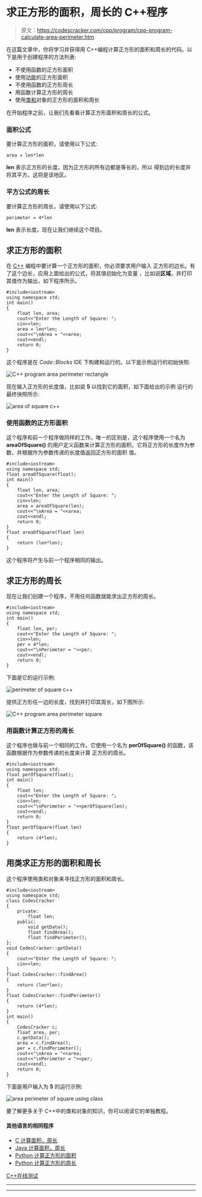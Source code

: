 # 求正方形的面积，周长的 C++程序

> 原文：<https://codescracker.com/cpp/program/cpp-program-calculate-area-perimeter.htm>

在这篇文章中，你将学习并获得用 C++编程计算正方形的面积和周长的代码。以下是用于创建程序的方法列表:

*   不使用函数的正方形面积
*   使用[功能](/cpp/cpp-functions.htm)的正方形面积
*   不使用函数的正方形周长
*   用函数计算正方形的周长
*   使用[类和](/cpp/cpp-classes-objects.htm)对象的正方形的面积和周长

在开始程序之前，让我们先看看计算正方形面积和周长的公式。

### 面积公式

要计算正方形的面积，请使用以下公式:

```
area = len*len
```

**len** 表示正方形的长度。因为正方形的所有边都是等长的，所以 得到边的长度并将其平方。这将是该地区。

### 平方公式的周长

要计算正方形的周长，请使用以下公式:

```
perimeter = 4*len
```

**len** 表示长度。现在让我们继续这个项目。

## 求正方形的面积

在 [C++](/cpp/index.htm) 编程中要计算一个正方形的面积，你必须要求用户输入 正方形的边长。有了这个边长，应用上面给出的公式，将其值初始化为变量 ，比如说**区域**，并打印其值作为输出，如下程序所示。

```
#include<iostream>
using namespace std;
int main()
{
    float len, area;
    cout<<"Enter the Length of Square: ";
    cin>>len;
    area = len*len;
    cout<<"\nArea = "<<area;
    cout<<endl;
    return 0;
}
```

这个程序是在 *Code::Blocks* IDE 下构建和运行的。以下是示例运行的初始快照:

![C++ program area perimeter rectangle](img/7199fb3af7b0a471909796e5166c49bd.png)

现在输入正方形的长度值，比如说 **5** 以找到它的面积，如下面给出的示例 运行的最终快照所示:

![area of square c++](img/c9b212cc1aea5c8b7b7190be17eba165.png)

### 使用函数的正方形面积

这个程序和前一个程序做同样的工作。唯一的区别是，这个程序使用一个名为 **areaOfSquare()** 的用户定义函数来计算正方形的面积。它将正方形的长度作为参数，并根据作为参数传递的长度值返回正方形的面积 值。

```
#include<iostream>
using namespace std;
float areaOfSquare(float);
int main()
{
    float len, area;
    cout<<"Enter the Length of Square: ";
    cin>>len;
    area = areaOfSquare(len);
    cout<<"\nArea = "<<area;
    cout<<endl;
    return 0;
}
float areaOfSquare(float len)
{
    return (len*len);
}
```

这个程序将产生与前一个程序相同的输出。

## 求正方形的周长

现在让我们创建一个程序，不用任何函数就能求出正方形的周长。

```
#include<iostream>
using namespace std;
int main()
{
    float len, per;
    cout<<"Enter the Length of Square: ";
    cin>>len;
    per = 4*len;
    cout<<"\nPerimeter = "<<per;
    cout<<endl;
    return 0;
}
```

下面是它的运行示例:

![perimeter of square c++](img/b6ce9008639499298e81c0f3e8173067.png)

提供正方形任一边的长度，找到并打印其周长，如下图所示:

![C++ program area perimeter square](img/672dcce327247b349768f3fefe7366f9.png)

### 用函数计算正方形的周长

这个程序也做与前一个相同的工作。它使用一个名为 **perOfSquare()** 的函数，该函数根据作为参数传递的长度来计算 正方形的周长。

```
#include<iostream>
using namespace std;
float perOfSquare(float);
int main()
{
    float len;
    cout<<"Enter the Length of Square: ";
    cin>>len;
    cout<<"\nPerimeter = "<<perOfSquare(len);
    cout<<endl;
    return 0;
}
float perOfSquare(float len)
{
    return (4*len);
}
```

## 用类求正方形的面积和周长

这个程序使用类和对象来寻找正方形的面积和周长。

```
#include<iostream>
using namespace std;
class CodesCracker
{
    private:
        float len;
    public:
        void getData();
        float findArea();
        float findPerimeter();
};
void CodesCracker::getData()
{
    cout<<"Enter the Length of Square: ";
    cin>>len;
}
float CodesCracker::findArea()
{
    return (len*len);
}
float CodesCracker::findPerimeter()
{
    return (4*len);
}
int main()
{
    CodesCracker c;
    float area, per;
    c.getData();
    area = c.findArea();
    per = c.findPerimeter();
    cout<<"\nArea = "<<area;
    cout<<"\nPerimeter = "<<per;
    cout<<endl;
    return 0;
}
```

下面是用户输入为 **5** 的运行示例:

![area perimeter of square using class](img/7a3b66b604404376eab4819f6137182a.png)

要了解更多关于 C++中的类和对象的知识，你可以阅读它的单独教程。

#### 其他语言的相同程序

*   [C 计算面积，周长](/c/program/c-program-calculate-area-perimeter.htm)
*   [Java 计算面积，周长](/java/program/java-program-calculate-area-perimeter.htm)
*   [Python 计算正方形的面积](/python/program/python-program-calculate-area-of-square.htm)
*   [Python 计算正方形的周长](/python/program/python-program-calculate-perimeter-of-square.htm)

[C++在线测试](/exam/showtest.php?subid=3)

* * *

* * *